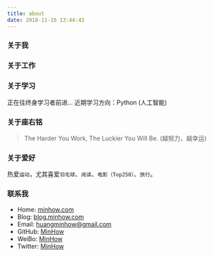 ```yaml
---
title: about
date: 2018-11-16 13:44:43
---
```

### 关于我


### 关于工作

### 关于学习
正在往终身学习者前进...
近期学习方向：Python (人工智能)
### 关于座右铭
> The Harder You Work, The Luckier You Will Be. (越努力，越幸运)

### 关于爱好
热爱`运动`，尤其喜爱`羽毛球`、`阅读`、`电影（Top250）`、`旅行`。

### 联系我
* Home: [minhow.com](https://minhow.com)
* Blog: [blog.minhow.com](http://blog.minhow.com)
* Email: huangminhow@gmail.com
* GitHub: [MinHow](https://github.com/WongMinHo)
* WeiBo: [MinHow](http://weibo.com/WongMinHo)
* Twitter: [MinHow](https://twitter.com/huangminhow)